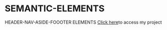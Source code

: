 # SEMANTIC-ELEMENTS
HEADER-NAV-ASIDE-FOOOTER ELEMENTS
 <a href="https://github.com/muhammetsalihaslan/SEMANTIC-ELEMENTS.git">Click here<a>to access my project
